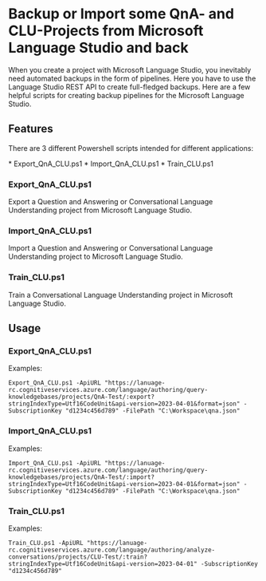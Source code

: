 # Backup or Import some QnA- and CLU-Projects from Microsoft Language Studio and back
<p>When you create a project with Microsoft Language Studio, you inevitably need automated backups in the form of pipelines. Here you have to use the Language Studio REST API to create full-fledged backups. Here are a few helpful scripts for creating backup pipelines for the Microsoft Language Studio.</p>

## Features
<p>There are 3 different Powershell scripts intended for different applications:</p>
* Export_QnA_CLU.ps1
* Import_QnA_CLU.ps1
* Train_CLU.ps1

### Export_QnA_CLU.ps1
<p>Export a Question and Answering or Conversational Language Understanding project from Microsoft Language Studio.</p>

### Import_QnA_CLU.ps1
<p>Import a Question and Answering or Conversational Language Understanding project to Microsoft Language Studio.</p>

### Train_CLU.ps1
<p>Train a Conversational Language Understanding project in Microsoft Language Studio.</p>

## Usage
### Export_QnA_CLU.ps1

<p>Examples:</p>
<code>Export_QnA_CLU.ps1 -ApiURL "https://lanuage-rc.cognitiveservices.azure.com/language/authoring/query-knowledgebases/projects/QnA-Test/:export?stringIndexType=Utf16CodeUnit&api-version=2023-04-01&format=json" -SubscriptionKey "d1234c456d789" -FilePath "C:\Workspace\qna.json"</code>

### Import_QnA_CLU.ps1

<p>Examples:</p>
<code>Import_QnA_CLU.ps1 -ApiURL "https://lanuage-rc.cognitiveservices.azure.com/language/authoring/query-knowledgebases/projects/QnA-Test/:import?stringIndexType=Utf16CodeUnit&api-version=2023-04-01&format=json" -SubscriptionKey "d1234c456d789" -FilePath "C:\Workspace\qna.json"</code>

### Train_CLU.ps1

<p>Examples:</p>
<code>Train_CLU.ps1 -ApiURL "https://lanuage-rc.cognitiveservices.azure.com/language/authoring/analyze-conversations/projects/CLU-Test/:train?stringIndexType=Utf16CodeUnit&api-version=2023-04-01" -SubscriptionKey "d1234c456d789"</code>

